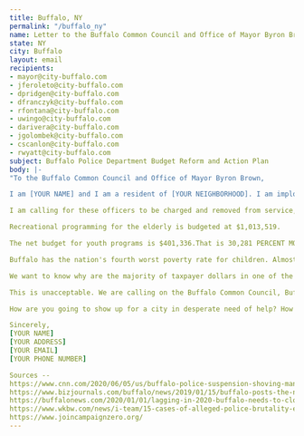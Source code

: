 ```yaml
---
title: Buffalo, NY
permalink: "/buffalo_ny"
name: Letter to the Buffalo Common Council and Office of Mayor Byron Brown
state: NY
city: Buffalo
layout: email
recipients:
- mayor@city-buffalo.com
- jferoleto@city-buffalo.com
- dpridgen@city-buffalo.com
- dfranczyk@city-buffalo.com
- rfontana@city-buffalo.com
- uwingo@city-buffalo.com
- darivera@city-buffalo.com
- jgolombek@city-buffalo.com
- cscanlon@city-buffalo.com
- rwyatt@city-buffalo.com
subject: Buffalo Police Department Budget Reform and Action Plan
body: |-
"To the Buffalo Common Council and Office of Mayor Byron Brown,

I am [YOUR NAME] and I am a resident of [YOUR NEIGHBORHOOD]. I am imploring you to reconsider the Buffalo Police Department's $121.9 million dollar budget immediately. Buffalo Police officers pushed a non violent 75 year old man to the ground, while he was exercising his first amendment rights. In case you have not seen the footage, it is linked below. Many of these officers were not wearing masks during a global pandemic. The net budget for police public "safety" in the budget you passed yesterday is $121,931,696.

I am calling for these officers to be charged and removed from service, effective immediately. I am calling for Mayor Brown and the Buffalo Common Council to have an emergency meeting regarding this matter. I am asking that an action plan for sustainable, longterm change is created and upheld.

Recreational programming for the elderly is budgeted at $1,013,519.

The net budget for youth programs is $401,336.That is 30,281 PERCENT MORE of Buffalo taxpayer dollars spent on the police who walked past an elderly man bleeding from his head on our sidewalks than children. 30,281 PERCENT MORE resources to empower the person who pushed this man to the ground than kids who often rely on schools, now shut down due to the pandemic, to eat.

Buffalo has the nation's fourth worst poverty rate for children. Almost half of our city's children live in poverty.

We want to know why are the majority of taxpayer dollars in one of the country's poorest city funding a Police department that has had 15 cases of alleged police brutality or excessive force since 2006, with 13 of the victims of those 15 cases, or 86 percent, being people of color? Quentin Suttles. Wilson Morales. A former Erie County Sheriff's Deputy assaulted someone at a tailgate party and was found guilty of falsifying records. Pito Rivera. Devin Ford. Troy Hodge. Marcus Neal. Shaun Porter was brutally beaten while an inmate in handcuffs while officers Joshua Craig and Anthony D'Agostino watched and laughed. Shaun was given a $300,000 settlement by you, the Common Council. Four black teenagers Gregory Kwaiatkowski assaulted and called "savage dogs." Kwaiatowski also choked David N. Mack in 2006. Kwaiatkowski was sentenced to four months in prison in 2018 for pleading guilty in December 2016 to a civil rights violation dating back to 2009. Timothy Stanton, Jr. Jose Hernandez-Rossy (at a traffic stop). Wardel "Meech" Davis, who died in police custody. National Air Guardsman William Sager who was handcuffed while unconscious and later died after being pushed down a flight of stairs by a bar manager. John T. Willet, a Black man, was kicked and slapped while handcuffed on the ground by Buffalo Police officer John Cirulli, who was sentenced to a year of probation. Cirulli resigned and pleaded guilty to two federal misdemeanor civil rights violations earlier in 2014.

This is unacceptable. We are calling on the Buffalo Common Council, Buffalo Police Commissioner, and Mayor Byron Brown to reduce the Buffalo Police department's budget, revise all training practices for police officers to include de-escalation and adopt Campaign Zero's cant wait policies, and re-allocate police funding to invest in our community--as a start. Many of these altercations involved drugs. Drug use is the product of poverty. Improving our educational system, local opportunities for economic growth, programs that fight hunger, foster neighborhood communities, and housing will combat the root of these altercations--as a start.

How are you going to show up for a city in desperate need of help? How are Because spending $121.9 million dollars on the Buffalo Police is not the solution.

Sincerely,
[YOUR NAME]
[YOUR ADDRESS]
[YOUR EMAIL]
[YOUR PHONE NUMBER]

Sources --
https://www.cnn.com/2020/06/05/us/buffalo-police-suspension-shoving-man-trnd/index.html
https://www.bizjournals.com/buffalo/news/2019/01/15/buffalo-posts-the-nations-fourth-worst-poverty.html
https://buffalonews.com/2020/01/01/lagging-in-2020-buffalo-needs-to-close-gaps-to-prosper-by-2030/
https://www.wkbw.com/news/i-team/15-cases-of-alleged-police-brutality-excessive-force-in-wny-since-2006
https://www.joincampaignzero.org/
---
```

